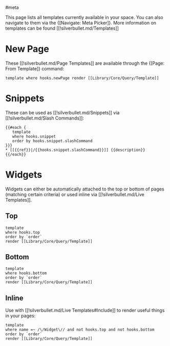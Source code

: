 #meta

This page lists all templates currently available in your space. You can also navigate to them via the {[Navigate: Meta Picker]}. More information on templates can be found [[!silverbullet.md/Templates]]

# New Page
These [[!silverbullet.md/Page Templates]] are available through the {[Page: From Template]} command:

```query
template where hooks.newPage render [[Library/Core/Query/Template]]
```

# Snippets
These can be used as [[!silverbullet.md/Snippets]] via [[!silverbullet.md/Slash Commands]]:

```template
{{#each {
   template
   where hooks.snippet
   order by hooks.snippet.slashCommand
}}}
* [[{{ref}}|/{{hooks.snippet.slashCommand}}]] {{description}}
{{/each}}
```

# Widgets
Widgets can either be automatically attached to the top or bottom of pages (matching certain criteria) or used inline via [[!silverbullet.md/Live Templates]].

## Top
```query
template
where hooks.top
order by `order`
render [[Library/Core/Query/Template]]
```

## Bottom
```query
template
where hooks.bottom
order by `order`
render [[Library/Core/Query/Template]]
```

## Inline
Use with [[!silverbullet.md/Live Templates#Include]] to render useful things in your pages:

```query
template
where name =~ /\/Widget\// and not hooks.top and not hooks.bottom
order by `order`
render [[Library/Core/Query/Template]]
```
